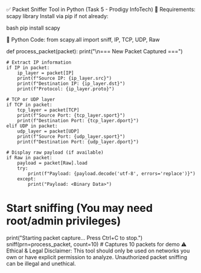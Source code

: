 ✅ Packet Sniffer Tool in Python (Task 5 - Prodigy InfoTech)
🔧 Requirements:
scapy library
Install via pip if not already:

bash
pip install scapy

🧠 Python Code:
from scapy.all import sniff, IP, TCP, UDP, Raw

def process_packet(packet):
    print("\n=== New Packet Captured ===")

    # Extract IP information
    if IP in packet:
        ip_layer = packet[IP]
        print(f"Source IP: {ip_layer.src}")
        print(f"Destination IP: {ip_layer.dst}")
        print(f"Protocol: {ip_layer.proto}")

    # TCP or UDP layer
    if TCP in packet:
        tcp_layer = packet[TCP]
        print(f"Source Port: {tcp_layer.sport}")
        print(f"Destination Port: {tcp_layer.dport}")
    elif UDP in packet:
        udp_layer = packet[UDP]
        print(f"Source Port: {udp_layer.sport}")
        print(f"Destination Port: {udp_layer.dport}")

    # Display raw payload (if available)
    if Raw in packet:
        payload = packet[Raw].load
        try:
            print(f"Payload: {payload.decode('utf-8', errors='replace')}")
        except:
            print("Payload: <Binary Data>")

# Start sniffing (You may need root/admin privileges)
print("Starting packet capture... Press Ctrl+C to stop.")
sniff(prn=process_packet, count=10)  # Captures 10 packets for demo
⚠️ Ethical & Legal Disclaimer:
This tool should only be used on networks you own or have explicit permission to analyze. Unauthorized packet sniffing can be illegal and unethical.

